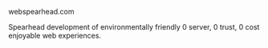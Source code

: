 webspearhead.com

Spearhead development of environmentally friendly 0 server, 0 trust, 0 cost enjoyable web experiences.
